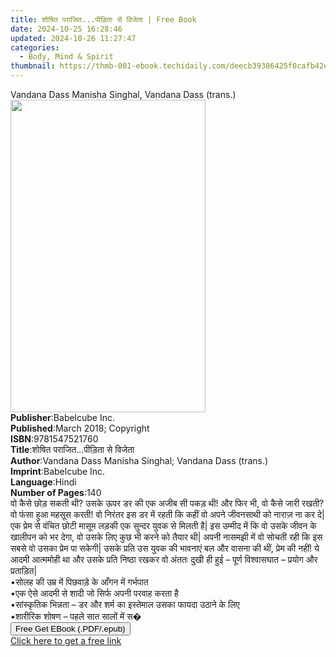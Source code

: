 ```yaml
---
title: शोषित पराजित...पीड़िता से विजेता | Free Book
date: 2024-10-25 16:28:46
updated: 2024-10-26 11:27:47
categories:
  - Body, Mind & Spirit
thumbnail: https://thmb-001-ebook.techidaily.com/deecb39386425f0cafb42e5525db994f43e29c0ad5b2fd81e9b31c12c459a6f8.jpg
---
```

<main id="book-container">
  <div class="flex flex-col">
    <div class="book-brief flex-1 py-6 px-4 sm:p-6 md:py-10 md:px-8">
      <!-- brief-->
      <div class="book-brief-main">
        Vandana Dass Manisha Singhal, Vandana Dass (trans.)
      </div>
    </div>
    <div
      class="book-meta-info flex-1 grid gap-4 col-start-1 col-end-3 row-start-1 sm:mb-6 sm:grid-cols-4 lg:gap-6 lg:col-start-2 lg:row-end-6 lg:row-span-6 lg:mb-0"
    >
      <div
        class="book-meta-info-left place-content-center mt-4 p-4 text-sm leading-6 col-start-2 col-span-2 dark:text-slate-400"
      >
        <img
          class="w-full h-500 object-cover rounded-lg sm:h-255 sm:col-span-2 lg:col-span-full"
          src="https://img-001-ebook.techidaily.com/9aa4cfaf505262e52954e3d3de1597eae2689d892cebd8762452211b75bd7d1e.jpg"
          alt=""
          width="312"
          height="500"
        />
      </div>
      <div
        class="book-meta-info-right mt-2 col-start-1 row-start-2 col-span-3 self-center"
      >
        <!-- meta data  -->
        <div class="flex flex-col px-4 md:px-8">
          <div class="flex-1">
            <strong>Publisher</strong>:<span class="px-2">Babelcube Inc.</span>
          </div>
          <div class="flex-1">
            <strong>Published</strong>:<span class="px-2"
              >March 2018; Copyright</span
            >
          </div>
          <div class="flex-1">
            <strong>ISBN</strong>:<span class="px-2">9781547521760</span>
          </div>
          <div class="flex-1">
            <strong>Title</strong>:<span class="px-2"
              >शोषित पराजित...पीड़िता से विजेता</span
            >
          </div>
          <div class="flex-1">
            <strong>Author</strong>:<span class="px-2"
              >Vandana Dass Manisha Singhal; Vandana Dass (trans.)</span
            >
          </div>
          <div class="flex-1">
            <strong>Imprint</strong>:<span class="px-2">Babelcube Inc.</span>
          </div>
          <div class="flex-1">
            <strong>Language</strong>:<span class="px-2">Hindi</span>
          </div>
          <div class="flex-1">
            <strong>Number of Pages</strong>:<span class="px-2">140</span>
          </div>
        </div>
      </div>
    </div>
    <div class="book-description flex-1 py-6 px-4 sm:p-6 md:py-10 md:px-8">
      <div class="book-description-main">
        <div accordion-content="" id="description">
          वो कैसे छोड़ सकती थी? उसके ऊपर डर की एक अजीब सी पकड़ थी! और फिर भी, वो
          कैसे जारी रखती? वो फंसा हुआ महसूस करती! वो निरंतर इस डर में रहती कि
          कहीं वो अपने जीवनसाथी को नाराज़ ना कर दे|<br />एक प्रेम से वंचित छोटी
          मासूम लड़की एक सुन्दर युवक से मिलती है| इस उम्मीद में कि वो उसके जीवन
          के खालीपन को भर देगा, वो उसके लिए कुछ भी करने को तैयार थी| अपनी नासमझी
          में वो सोचती रही कि इस सबसे वो उसका प्रेम पा सकेगी| उसके प्रति उस युवक
          की भावनाएं बल और वासना की थीं, प्रेम की नहीं! ये आदमी आत्ममोही था और
          उसके प्रति निष्ठा रखकर वो अंततः दुखी ही हुई – पूर्ण विश्वासघात –
          प्रयोग और प्रताड़ित|<br />•सोलह की उम्र में पिछवाड़े के आँगन में
          गर्भपात<br />•एक ऐसे आदमी से शादी जो सिर्फ अपनी परवाह करता है<br />•सांस्कृतिक
          भिन्नता – डर और शर्म का इस्तेमाल उसका फायदा उठाने के लिए<br />•शारीरिक
          शोषण – पहले सात सालों में स�
        </div>
      </div>
    </div>
    <div class="book-excerpts flex-1 py-6 px-4 sm:p-6 md:py-10 md:px-8"></div>
    <div
      class="book-about-author flex-1 py-6 px-4 sm:p-6 md:py-10 md:px-8"
    ></div>
    <div class="book-free-get flex-1 py-6 px-4 sm:p-6 md:py-10 md:px-8">
      <button
        id="btn-free-get"
        class="bg-blue-500 hover:bg-blue-700 text-white font-bold py-2 px-4 rounded"
      >
        Free Get EBook (.PDF/.epub)
      </button>
      <div id="countdown-display" class="px-2 text-lg mt-2"></div>
      <a
        id="free-link"
        class="hidden bg-blue-500 hover:bg-blue-700 text-white font-bold py-2 px-4 rounded"
        href="https://www.ebooks.com/en-us/book/96166196/ebook/vandana-dass-manisha-singhal/"
        target="_blank"
        >Click here to get a free link</a
      >
    </div>
    <script>
      let countdownTime = 0;
      let countdownInterval = null;
      document
        .getElementById('btn-free-get')
        .addEventListener('click', startCountdown);
      function startCountdown() {
        countdownTime = new Date().getTime() + 60000 * 3;
        countdownInterval = setInterval(updateCountdown, 1000);
        document.getElementById('btn-free-get').disabled = true;
        document
          .getElementById('btn-free-get')
          .classList.add('bg-gray-500', 'cursor-not-allowed');
      }
      function updateCountdown() {
        let currentTime = new Date().getTime();
        let timeLeft = countdownTime - currentTime;
        let secondsLeft = Math.floor(timeLeft / 1000);
        document.getElementById('countdown-display').innerHTML =
          `Remaining time: ${secondsLeft} seconds.`;
        if (secondsLeft <= 0) {
          clearInterval(countdownInterval);
          document.getElementById('btn-free-get').classList.add('hidden');
          document.getElementById('free-link').classList.remove('hidden');
          document.getElementById('countdown-display').innerHTML = '';
        }
      }
    </script>
  </div>
</main>
